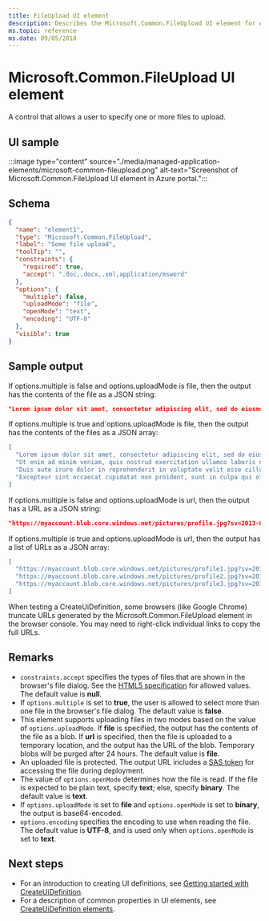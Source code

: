 ```yaml
---
title: FileUpload UI element
description: Describes the Microsoft.Common.FileUpload UI element for Azure portal. Enables users need to upload files when deploying a managed application.
ms.topic: reference
ms.date: 09/05/2018
---
```


# Microsoft.Common.FileUpload UI element

A control that allows a user to specify one or more files to upload.

## UI sample

:::image type="content" source="./media/managed-application-elements/microsoft-common-fileupload.png" alt-text="Screenshot of Microsoft.Common.FileUpload UI element in Azure portal.":::

## Schema

```json
{
  "name": "element1",
  "type": "Microsoft.Common.FileUpload",
  "label": "Some file upload",
  "toolTip": "",
  "constraints": {
    "required": true,
    "accept": ".doc,.docx,.xml,application/msword"
  },
  "options": {
    "multiple": false,
    "uploadMode": "file",
    "openMode": "text",
    "encoding": "UTF-8"
  },
  "visible": true
}
```

## Sample output

If options.multiple is false and options.uploadMode is file, then the output has the contents of the file as a JSON string:

```json
"Lorem ipsum dolor sit amet, consectetur adipiscing elit, sed do eiusmod tempor incididunt ut labore et dolore magna aliqua."
```

If options.multiple is true and`options.uploadMode is file, then the output has the contents of the files as a JSON array:

```json
[
  "Lorem ipsum dolor sit amet, consectetur adipiscing elit, sed do eiusmod tempor incididunt ut labore et dolore magna aliqua.",
  "Ut enim ad minim veniam, quis nostrud exercitation ullamco laboris nisi ut aliquip ex ea commodo consequat.",
  "Duis aute irure dolor in reprehenderit in voluptate velit esse cillum dolore eu fugiat nulla pariatur.",
  "Excepteur sint occaecat cupidatat non proident, sunt in culpa qui officia deserunt mollit anim id est laborum."
]
```

If options.multiple is false and options.uploadMode is url, then the output has a URL as a JSON string:

```json
"https://myaccount.blob.core.windows.net/pictures/profile.jpg?sv=2013-08-15&st=2013-08-16&se=2013-08-17&sr=c&sp=r&rscd=file;%20attachment&rsct=binary &sig=YWJjZGVmZw%3d%3d&sig=a39%2BYozJhGp6miujGymjRpN8tsrQfLo9Z3i8IRyIpnQ%3d"
```

If options.multiple is true and options.uploadMode is url, then the output has a list of URLs as a JSON array:
```json
[
  "https://myaccount.blob.core.windows.net/pictures/profile1.jpg?sv=2013-08-15&st=2013-08-16&se=2013-08-17&sr=c&sp=r&rscd=file;%20attachment&rsct=binary &sig=YWJjZGVmZw%3d%3d&sig=a39%2BYozJhGp6miujGymjRpN8tsrQfLo9Z3i8IRyIpnQ%3d",
  "https://myaccount.blob.core.windows.net/pictures/profile2.jpg?sv=2013-08-15&st=2013-08-16&se=2013-08-17&sr=c&sp=r&rscd=file;%20attachment&rsct=binary &sig=YWJjZGVmZw%3d%3d&sig=a39%2BYozJhGp6miujGymjRpN8tsrQfLo9Z3i8IRyIpnQ%3d",
  "https://myaccount.blob.core.windows.net/pictures/profile3.jpg?sv=2013-08-15&st=2013-08-16&se=2013-08-17&sr=c&sp=r&rscd=file;%20attachment&rsct=binary &sig=YWJjZGVmZw%3d%3d&sig=a39%2BYozJhGp6miujGymjRpN8tsrQfLo9Z3i8IRyIpnQ%3d"
]
```

When testing a CreateUiDefinition, some browsers (like Google Chrome) truncate URLs generated by the Microsoft.Common.FileUpload element in the browser console. You may need to right-click individual links to copy the full URLs.

## Remarks

- `constraints.accept` specifies the types of files that are shown in the browser's file dialog. See the [HTML5 specification](https://html.spec.whatwg.org/multipage/input.html#attr-input-accept) for allowed values. The default value is **null**.
- If `options.multiple` is set to **true**, the user is allowed to select more than one file in the browser's file dialog. The default value is **false**.
- This element supports uploading files in two modes based on the value of `options.uploadMode`. If **file** is specified, the output has the contents of the file as a blob. If **url** is specified, then the file is uploaded to a temporary location, and the output has the URL of the blob. Temporary blobs will be purged after 24 hours. The default value is **file**.
- An uploaded file is protected. The output URL includes a [SAS token](../../storage/common/storage-sas-overview.md?toc=/azure/storage/blobs/toc.json) for accessing the file during deployment.
- The value of `options.openMode` determines how the file is read. If the file is expected to be plain text, specify **text**; else, specify **binary**. The default value is **text**.
- If `options.uploadMode` is set to **file** and `options.openMode` is set to **binary**, the output is base64-encoded.
- `options.encoding` specifies the encoding to use when reading the file. The default value is **UTF-8**, and is used only when `options.openMode` is set to **text**.

## Next steps

* For an introduction to creating UI definitions, see [Getting started with CreateUiDefinition](create-uidefinition-overview.md).
* For a description of common properties in UI elements, see [CreateUiDefinition elements](create-uidefinition-elements.md).
